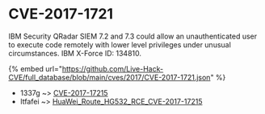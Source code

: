 # CVE-2017-1721

IBM Security QRadar SIEM 7.2 and 7.3 could allow an unauthenticated user to execute code remotely with lower level privileges under unusual circumstances. IBM X-Force ID: 134810.

{% embed url="https://github.com/Live-Hack-CVE/full_database/blob/main/cves/2017/CVE-2017-1721.json" %}


* 1337g ~> [CVE-2017-17215](https://zeste.alice-snow.ru/2017/database/cve-2017-1721/cve-2017-17215-1337g)
* ltfafei ~> [HuaWei_Route_HG532_RCE_CVE-2017-17215](https://zeste.alice-snow.ru/2017/database/cve-2017-1721/huawei_route_hg532_rce_cve-2017-17215-ltfafei)